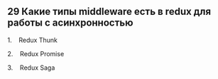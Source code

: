 ## 29 Какие типы middleware есть в redux для работы с асинхронностью

1.    Redux Thunk

2.    Redux Promise

3.    Redux Saga
